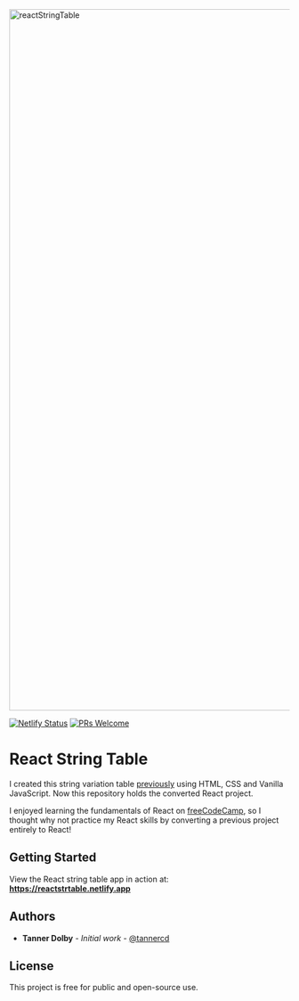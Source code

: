 <img width="1259" alt="reactStringTable" src="https://user-images.githubusercontent.com/48612525/84111723-61fb9b80-a9dc-11ea-82f2-0a1103daf00f.png">

[![Netlify Status](https://api.netlify.com/api/v1/badges/f02ad181-3a08-4549-b94e-e35889ae8f47/deploy-status)](https://app.netlify.com/sites/reactstrtable/deploys)
[![PRs Welcome](https://img.shields.io/badge/PRs-welcome-brightgreen.svg?style=flat-square)](http://makeapullrequest.com)

# React String Table
I created this string variation table [previously](https://github.com/tannercd/stringtable-web) using HTML, CSS and Vanilla JavaScript. Now this repository holds the converted React project. 

I enjoyed learning the fundamentals of React on [freeCodeCamp](https://freeCodeCamp.org), so I thought why not practice my React skills by converting a previous project entirely to React!

## Getting Started
View the React string table app in action at: **https://reactstrtable.netlify.app**

## Authors

* **Tanner Dolby** - *Initial work* - [@tannercd](https://github.com/tannercd)

## License

This project is free for public and open-source use.

